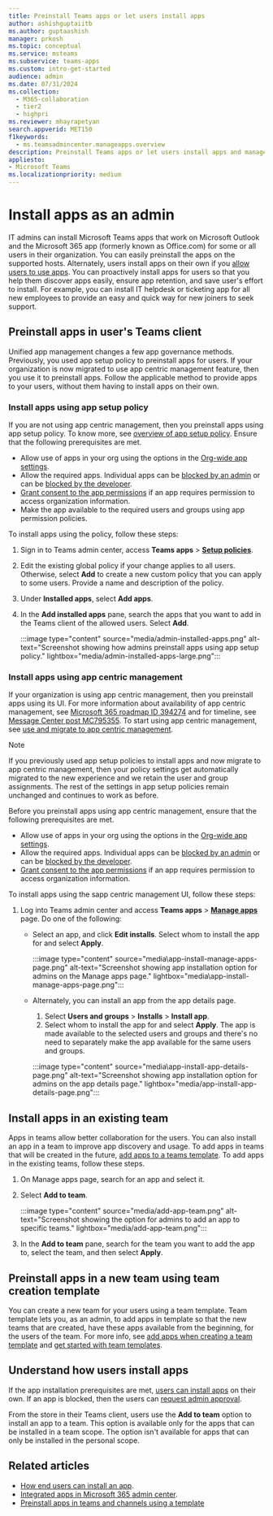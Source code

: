 ```yaml
---
title: Preinstall Teams apps or let users install apps
author: ashishguptaiitb
ms.author: guptaashish
manager: prkosh
ms.topic: conceptual
ms.service: msteams
ms.subservice: teams-apps
ms.custom: intro-get-started
audience: admin
ms.date: 07/31/2024
ms.collection: 
  - M365-collaboration
  - tier2
  - highpri
ms.reviewer: mhayrapetyan
search.appverid: MET150
f1keywords: 
  - ms.teamsadmincenter.manageapps.overview
description: Preinstall Teams apps or let users install apps and manage the installation options for an app.
appliesto: 
- Microsoft Teams
ms.localizationpriority: medium
---
```

# Install apps as an admin

IT admins can install Microsoft Teams apps that work on Microsoft Outlook and the Microsoft 365 app (formerly known as Office.com) for some or all users in their organization. You can easily preinstall the apps on the supported hosts. Alternately, users install apps on their own if you [allow users to use apps](manage-apps.md#allow-or-block-apps). You can proactively install apps for users so that you help them discover apps easily, ensure app retention, and save user's effort to install. For example, you can install IT helpdesk or ticketing app for all new employees to provide an easy and quick way for new joiners to seek support.

## Preinstall apps in user's Teams client

Unified app management changes a few app governance methods. Previously, you used app setup policy to preinstall apps for users. If your organization is now migrated to use app centric management feature, then you use it to preinstall apps. Follow the applicable method to provide apps to your users, without them having to install apps on their own.

### Install apps using app setup policy

If you are not using app centric management, then you preinstall apps using app setup policy. To know more, see [overview of app setup policy](teams-app-setup-policies.md). Ensure that the following prerequisites are met.

* Allow use of apps in your org using the options in the [Org-wide app settings](manage-apps.md#manage-org-wide-app-settings).
* Allow the required apps. Individual apps can be [blocked by an admin](manage-apps.md#allow-or-block-apps) or can be [blocked by the developer](/microsoftteams/platform/concepts/deploy-and-publish/add-default-install-scope#block-apps-by-default-for-users-until-an-admin-approves).
* [Grant consent to the app permissions](manage-consent-app-permissions.md#grant-and-manage-consent-to-teams-app-permissions) if an app requires permission to access organization information.
* Make the app available to the required users and groups using app permission policies.

To install apps using the policy, follow these steps:

1. Sign in to Teams admin center, access **Teams apps** > **[Setup policies](https://admin.teams.microsoft.com/policies/app-setup)**.

1. Edit the existing global policy if your change applies to all users. Otherwise, select **Add** to create a new custom policy that you can apply to some users. Provide a name and description of the policy.

1. Under **Installed apps**, select **Add apps**.

1. In the **Add installed apps** pane, search the apps that you want to add in the Teams client of the allowed users. Select **Add**.

   :::image type="content" source="media/admin-installed-apps.png" alt-text="Screenshot showing how admins preinstall apps using app setup policy." lightbox="media/admin-installed-apps-large.png":::

### Install apps using app centric management

If your organization is using app centric management, then you preinstall apps using its UI. For more information about availability of app centric management, see [Microsoft 365 roadmap ID 394274](https://www.microsoft.com/microsoft-365/roadmap?filters=&searchterms=394274) and for timeline, see [Message Center post MC795355](https://admin.microsoft.com/Adminportal/Home?ref=MessageCenter/:/messages/MC795355). To start using app centric management, see [use and migrate to app centric management](app-centric-management.md).

> [!NOTE]
> If you previously used app setup policies to install apps and now migrate to app centric management, then your policy settings get automatically migrated to the new experience and we retain the user and group assignments. The rest of the settings in app setup policies remain unchanged and continues to work as before.

Before you preinstall apps using app centric management, ensure that the following prerequisites are met.

* Allow use of apps in your org using the options in the [Org-wide app settings](manage-apps.md#manage-org-wide-app-settings).
* Allow the required apps. Individual apps can be [blocked by an admin](manage-apps.md#allow-or-block-apps) or can be [blocked by the developer](/microsoftteams/platform/concepts/deploy-and-publish/add-default-install-scope#block-apps-by-default-for-users-until-an-admin-approves).
* [Grant consent to the app permissions](manage-consent-app-permissions.md#grant-and-manage-consent-to-teams-app-permissions) if an app requires permission to access organization information.

To install apps using the sapp centric management UI, follow these steps:

1. Log into Teams admin center and access **Teams apps** > [**Manage apps**](https://admin.teams.microsoft.com/policies/manage-apps/) page. Do one of the following:

   * Select an app, and click **Edit installs**. Select whom to install the app for and select **Apply**.

      :::image type="content" source="media\app-install-manage-apps-page.png" alt-text="Screenshot showing app installation option for admins on the Manage apps page." lightbox="media\app-install-manage-apps-page.png":::

   * Alternately, you can install an app from the app details page.

      1. Select **Users and groups** > **Installs** > **Install app**.
      1. Select whom to install the app for and select **Apply**. The app is made available to the selected users and groups and there's no need to separately make the app available for the same users and groups.

      :::image type="content" source="media\app-install-app-details-page.png" alt-text="Screenshot showing app installation option for admins on the app details page."  lightbox="media/app-install-app-details-page.png":::

## Install apps in an existing team

Apps in teams allow better collaboration for the users. You can also install an app in a team to improve app discovery and usage. To add apps in teams that will be created in the future, [add apps to a teams template](/microsoftteams/get-started-with-teams-templates-in-the-admin-console). To add apps in the existing teams, follow these steps.

1. On Manage apps page, search for an app and select it.

1. Select **Add to team**.

   :::image type="content" source="media/add-app-team.png" alt-text="Screenshot showing the option for admins to add an app to specific teams." lightbox="media/add-app-team.png":::

1. In the **Add to team** pane, search for the team you want to add the app to, select the team, and then select **Apply**.

## Preinstall apps in a new team using team creation template

You can create a new team for your users using a team template. Team template lets you, as an admin, to add apps in template so that the new teams that are created, have these apps available from the beginning, for the users of the team. For more info, see [add apps when creating a team template](create-a-team-template.md) and [get started with team templates](get-started-with-teams-templates-in-the-admin-console.md).

## Understand how users install apps

If the app installation prerequisites are met, [users can install apps](https://support.microsoft.com/office/add-an-app-to-microsoft-teams-b2217706-f7ed-4e64-8e96-c413afd02f77) on their own. If an app is blocked, then the users can [request admin approval](user-requests-approve-apps.md).

From the store in their Teams client, users use the **Add to team** option to install an app to a team. This option is available only for the apps that can be installed in a team scope. The option isn't available for apps that can only be installed in the personal scope.

## Related articles

* [How end users can install an app](https://support.microsoft.com/office/add-an-app-to-microsoft-teams-b2217706-f7ed-4e64-8e96-c413afd02f77).
* [Integrated apps in Microsoft 365 admin center](/microsoft-365/admin/manage/test-and-deploy-microsoft-365-apps).
* [Preinstall apps in teams and channels using a template](get-started-with-teams-templates-in-the-admin-console.md)
